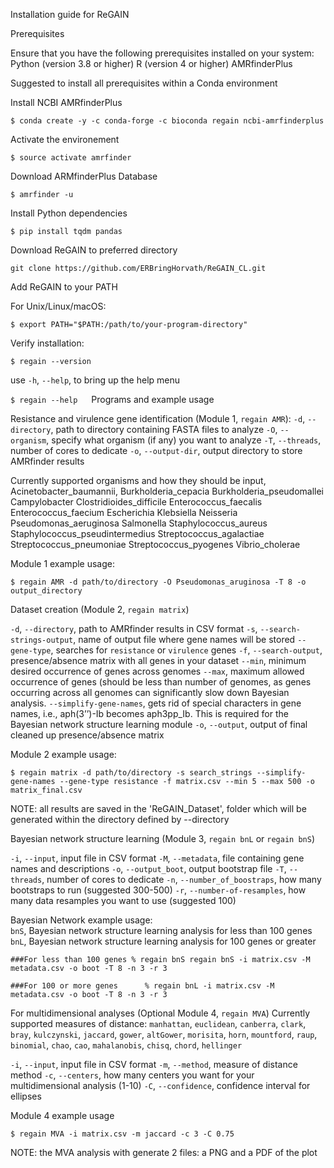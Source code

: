 Installation guide for ReGAIN

Prerequisites

Ensure that you have the following prerequisites installed on your system:
Python (version 3.8 or higher)
R (version 4 or higher)
AMRfinderPlus

Suggested to install all prerequisites within a Conda environment

Install NCBI AMRfinderPlus

`$ conda create -y -c conda-forge -c bioconda regain ncbi-amrfinderplus`

Activate the environement

`$ source activate amrfinder`

Download ARMfinderPlus Database

`$ amrfinder -u`

Install Python dependencies

`$ pip install tqdm pandas`

Download ReGAIN to preferred directory

`git clone https://github.com/ERBringHorvath/ReGAIN_CL.git`

Add ReGAIN to your PATH

For Unix/Linux/macOS:

`$ export PATH="$PATH:/path/to/your-program-directory"`

Verify installation:

`$ regain --version`

use `-h`, `--help`, to bring up the help menu

`$ regain --help`
 
Programs and example usage

Resistance and virulence gene identification (Module 1, `regain AMR`):
`-d`, `--directory`, path to directory containing FASTA files to analyze
`-O`, `--organism`, specify what organism (if any) you want to analyze
`-T`, `--threads`, number of cores to dedicate
`-o`, `--output-dir`, output directory to store AMRfinder results

Currently supported organisms and how they should be input,
Acinetobacter_baumannii, 
Burkholderia_cepacia
Burkholderia_pseudomallei
Campylobacter
Clostridioides_difficile
Enterococcus_faecalis
Enterococcus_faecium
Escherichia
Klebsiella
Neisseria
Pseudomonas_aeruginosa
Salmonella
Staphylococcus_aureus
Staphylococcus_pseudintermedius
Streptococcus_agalactiae
Streptococcus_pneumoniae
Streptococcus_pyogenes
Vibrio_cholerae

Module 1 example usage:
                                       
`$ regain AMR -d path/to/directory -O Pseudomonas_aruginosa -T 8 -o output_directory`

Dataset creation (Module 2, `regain matrix`)
                                       
`-d`, `--directory`, path to AMRfinder results in CSV format
`-s`, `--search-strings-output`, name of output file where gene names will be stored
`--gene-type`, searches for `resistance` or `virulence` genes
`-f`, `--search-output`, presence/absence matrix with all genes in your dataset
`--min`, minimum desired occurrence of genes across genomes
`--max`, maximum allowed occurrence of genes (should be less than number of genomes, as genes occurring across all genomes can significantly slow down Bayesian analysis.
`--simplify-gene-names`, gets rid of special characters in gene names, i.e., aph(3’’)-Ib becomes aph3pp_Ib. This is required for the Bayesian network structure learning module
`-o`, `--output`, output of final cleaned up presence/absence matrix

Module 2 example usage:
                                            
`$ regain matrix -d path/to/directory -s search_strings --simplify-gene-names --gene-type resistance -f matrix.csv --min 5 --max 500 -o matrix_final.csv`

NOTE: all results are saved in the 'ReGAIN_Dataset', folder which will be generated within the directory defined by --directory

Bayesian network structure learning (Module 3, `regain bnL` or `regain bnS`)
                                            
`-i`, `--input`, input file in CSV format
`-M`, `--metadata`, file containing gene names and descriptions
`-o`, `--output_boot`, output bootstrap file
`-T`, `--threads`, number of cores to dedicate
`-n`, `--number_of_boostraps`, how many bootstraps to run (suggested 300-500)
`-r`, `--number-of-resamples`, how many data resamples you want to use (suggested 100)

Bayesian Network example usage:                                         
`bnS`, Bayesian network structure learning analysis for less than 100 genes
`bnL`, Bayesian network structure learning analysis for 100 genes or greater

`###For less than 100 genes
% regain bnS regain bnS -i matrix.csv -M metadata.csv -o boot -T 8 -n 3 -r 3`
                                            
`###For 100 or more genes     
% regain bnL -i matrix.csv -M metadata.csv -o boot -T 8 -n 3 -r 3`

For multidimensional analyses (Optional Module 4, `regain MVA`)
Currently supported measures of distance: `manhattan`, `euclidean`, `canberra`, `clark`, `bray`, 
                                          `kulczynski`, `jaccard`, `gower`, `altGower`, `morisita`, 
                                          `horn`, `mountford`, `raup`, `binomial`, `chao`, `cao`, `mahalanobis`, 
                                          `chisq`, `chord`, `hellinger`
                                           
`-i`, `--input`, input file in CSV format
`-m`, `--method`, measure of distance method
`-c`, `--centers`, how many centers you want for your multidimensional analysis (1-10)
`-C`, `--confidence`, confidence interval for ellipses
                                       
Module 4 example usage

`$ regain MVA -i matrix.csv -m jaccard -c 3 -C 0.75`

NOTE: the MVA analysis with generate 2 files: a PNG and a PDF of the plot   
